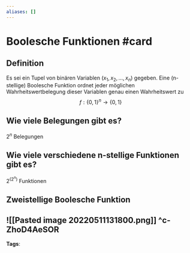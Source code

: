 ```yaml
---
aliases: []
---
```


# Boolesche Funktionen #card
## Definition
Es sei ein Tupel von binären Variablen $\left(x_{1}, x_{2}, \ldots, x_{n}\right)$ gegeben. Eine (n-stellige) Boolesche Funktion ordnet jeder möglichen Wahrheitswertbelegung dieser Variablen genau einen Wahrheitswert zu
$$
f:\{0,1\}^{n} \rightarrow\{0,1\}
$$
## Wie viele Belegungen gibt es?
$2^{n}$ Belegungen
## Wie viele verschiedene n-stellige Funktionen gibt es?
$2^{\left(2^{n}\right)}$ Funktionen
## Zweistellige Boolesche Funktion
![[Pasted image 20220511131800.png]]
^c-ZhoD4AeSOR
---
**Tags**:  